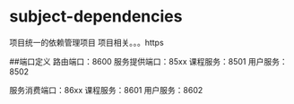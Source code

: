 # subject-dependencies
项目统一的依赖管理项目
    项目相关。。。https
    
    
##端口定义
路由端口：8600
服务提供端口：85xx
    课程服务：8501
    用户服务：8502
    
服务消费端口：86xx
    课程服务：8601
    用户服务：8602
    
